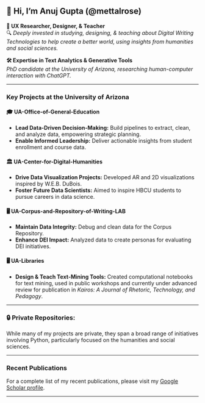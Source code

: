 ## 👋 **Hi, I’m Anuj Gupta** (@mettalrose)

**👀 UX Researcher, Designer, & Teacher**  
🔍 *Deeply invested in studying, designing, & teaching about Digital Writing Technologies to help create a better world, using insights from humanities and social sciences.*

**🛠️ Expertise in Text Analytics & Generative Tools**  
*PhD candidate at the University of Arizona, researching human-computer interaction with ChatGPT.*

---

### **Key Projects at the University of Arizona**

#### 🎓 **UA-Office-of-General-Education**
- **Lead Data-Driven Decision-Making:** Build pipelines to extract, clean, and analyze data, empowering strategic planning.
- **Enable Informed Leadership:** Deliver actionable insights from student enrollment and course data.

#### 🏛️ **UA-Center-for-Digital-Humanities**
- **Drive Data Visualization Projects:** Developed AR and 2D visualizations inspired by W.E.B. DuBois.
- **Foster Future Data Scientists:** Aimed to inspire HBCU students to pursue careers in data science.

#### 🖥️ **UA-Corpus-and-Repository-of-Writing-LAB**
- **Maintain Data Integrity:** Debug and clean data for the Corpus Repository.
- **Enhance DEI Impact:** Analyzed data to create personas for evaluating DEI initiatives.

#### 🖥️ **UA-Libraries**
- **Design & Teach Text-Mining Tools:** Created computational notebooks for text mining, used in public workshops and currently under advanced review for publication in *Kairos: A Journal of Rhetoric, Technology, and Pedagogy*.


---

### 🔒 **Private Repositories:**
While many of my projects are private, they span a broad range of initiatives involving Python, particularly focused on the humanities and social sciences.

---

### **Recent Publications**
For a complete list of my recent publications, please visit my [Google Scholar profile](https://scholar.google.com/citations?user=SwLKUW8AAAAJ&hl=en&oi=ao).

---

